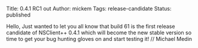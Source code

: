 Title: 0.4.1 RC1 out
Author: mickem
Tags: release-candidate
Status: published

Hello, Just wanted to let you all know that build 61 is the first
release candidate of NSClient++ 0.4.1 which will become the new stable
version so time to get your bug hunting gloves on and start testing it!
// Michael Medin
